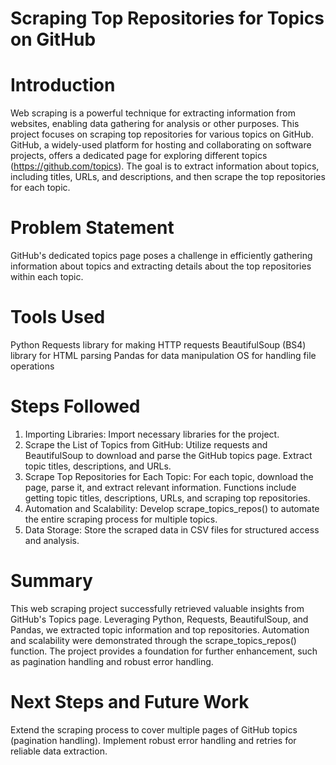# Scraping Top Repositories for Topics on GitHub

# Introduction
Web scraping is a powerful technique for extracting information from websites, enabling data gathering for analysis or other purposes. This project focuses on scraping top repositories for various topics on GitHub. GitHub, a widely-used platform for hosting and collaborating on software projects, offers a dedicated page for exploring different topics (https://github.com/topics). The goal is to extract information about topics, including titles, URLs, and descriptions, and then scrape the top repositories for each topic.

# Problem Statement
GitHub's dedicated topics page poses a challenge in efficiently gathering information about topics and extracting details about the top repositories within each topic.

# Tools Used
Python
Requests library for making HTTP requests
BeautifulSoup (BS4) library for HTML parsing
Pandas for data manipulation
OS for handling file operations

# Steps Followed
1. Importing Libraries:
Import necessary libraries for the project.
2. Scrape the List of Topics from GitHub:
Utilize requests and BeautifulSoup to download and parse the GitHub topics page.
Extract topic titles, descriptions, and URLs.
3. Scrape Top Repositories for Each Topic:
For each topic, download the page, parse it, and extract relevant information.
Functions include getting topic titles, descriptions, URLs, and scraping top repositories.
4. Automation and Scalability:
Develop scrape_topics_repos() to automate the entire scraping process for multiple topics.
5. Data Storage:
Store the scraped data in CSV files for structured access and analysis.

# Summary
This web scraping project successfully retrieved valuable insights from GitHub's Topics page. Leveraging Python, Requests, BeautifulSoup, and Pandas, we extracted topic information and top repositories. Automation and scalability were demonstrated through the scrape_topics_repos() function. The project provides a foundation for further enhancement, such as pagination handling and robust error handling.

# Next Steps and Future Work
Extend the scraping process to cover multiple pages of GitHub topics (pagination handling).
Implement robust error handling and retries for reliable data extraction.
